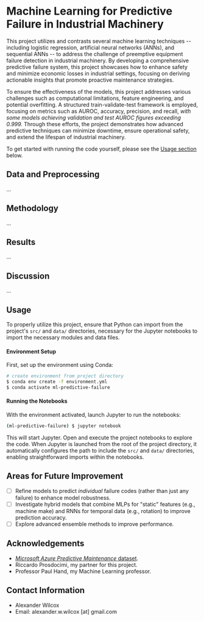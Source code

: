 # Machine Learning for Predictive Failure in Industrial Machinery 

This project utilizes and contrasts several machine learning techniques -- including logistic regression, artificial neural networks (ANNs), and sequential ANNs -- to address the challenge of preemptive equipment failure detection in industrial machinery. By developing a comprehensive predictive failure system, this project showcases how to enhance safety and minimize economic losses in industrial settings, focusing on deriving actionable insights that promote proactive maintenance strategies.

To ensure the effectiveness of the models, this project addresses various challenges such as computational limitations, feature engineering, and potential overfitting. A structured train-validate-test framework is employed, focusing on metrics such as AUROC, accuracy, precision, and recall, _with some models achieving validation and test AUROC figures exceeding 0.999._ Through these efforts, the project demonstrates how advanced predictive techniques can minimize downtime, ensure operational safety, and extend the lifespan of industrial machinery.

To get started with running the code yourself, please see the [Usage section](#usage) below.

## Data and Preprocessing

...

## Methodology

...

## Results

...

## Discussion

...

## Usage

To properly utilize this project, ensure that Python can import from the project's `src/` and `data/` directories, necessary for the Jupyter notebooks to import the necessary modules and data files.

#### Environment Setup

First, set up the environment using Conda:

```bash
# create environment from project directory
$ conda env create -f environment.yml
$ conda activate ml-predictive-failure
```

#### Running the Notebooks

With the environment activated, launch Jupyter to run the notebooks:

```bash
(ml-predictive-failure) $ jupyter notebook
```

This will start Jupyter. Open and execute the project notebooks to explore the code. When Jupyter is launched from the root of the project directory, it automatically configures the path to include the `src/` and `data/` directories, enabling straightforward imports within the notebooks.

## Areas for Future Improvement

- [ ] Refine models to predict _individual_ failure codes (rather than just any failure) to enhance model robustness.
- [ ] Investigate hybrid models that combine MLPs for "static" features (e.g., machine make) and RNNs for temporal data (e.g., rotation) to improve prediction accuracy.
- [ ] Explore advanced ensemble methods to improve performance.

## Acknowledgements 

- [_Microsoft Azure Predictive Maintenance_ dataset](https://www.kaggle.com/datasets/arnabbiswas1/microsoft-azure-predictive-maintenance/data).
- Riccardo Prosdocimi, my partner for this project.
- Professor Paul Hand, my Machine Learning professor.

## Contact Information

- Alexander Wilcox
- Email: alexander.w.wilcox [at] gmail.com